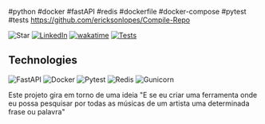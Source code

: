 #python #docker #fastAPI  #redis #dockerfile #docker-compose #pytest #tests 
https://github.com/ericksonlopes/Compile-Repo


![Star](https://img.shields.io/github/stars/Erickson-lopes-dev/Words-In-Songs?style=social) [![LinkedIn](https://img.shields.io/badge/LinkedIn-Erickson_Lopes%20-blue)](https://www.linkedin.com/in/ericksonlopes/) [![wakatime](https://wakatime.com/badge/user/541772df-f19f-4145-a40c-cf7ffac73ea5/project/0a7f661a-d99d-450d-9180-049bc3418b55.svg)](https://wakatime.com/badge/user/541772df-f19f-4145-a40c-cf7ffac73ea5/project/0a7f661a-d99d-450d-9180-049bc3418b55) [![Tests](https://github.com/Erickson-lopes-dev/Words-In-Songs/actions/workflows/tests.yml/badge.svg?branch=master)](https://github.com/Erickson-lopes-dev/Words-In-Songs/actions/workflows/tests.yml)

## Technologies

![FastAPI](https://img.shields.io/badge/-FastAPI-009688?&logo=FastAPI&logoColor=FFFFFF) ![Docker](https://img.shields.io/badge/-Docker-2496ED?&logo=Docker&logoColor=FFFFFF) ![Pytest](https://img.shields.io/badge/-Pytest-0A9EDC?&logo=Pytest&logoColor=FFFFFF) ![Redis](https://img.shields.io/badge/-Redis-DC382D?&logo=Redis&logoColor=FFFFFF) ![Gunicorn](https://img.shields.io/badge/-Gunicorn-499848?&logo=gunicorn&logoColor=FFFFFF)

Este projeto gira em torno de uma ideia "E se eu criar uma ferramenta onde eu possa pesquisar por todas as músicas de um
artista uma determinada frase ou palavra"
